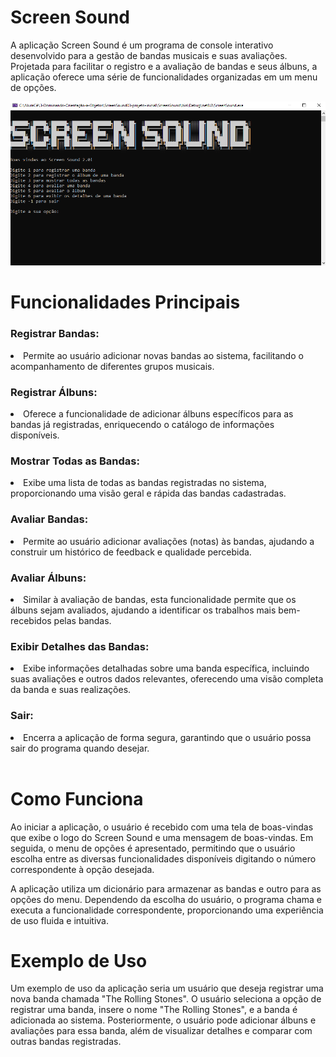 
<h1>Screen Sound</h1>
<p>A aplicação Screen Sound  é um programa de console interativo desenvolvido para a gestão de bandas musicais e suas avaliações. Projetada para facilitar o registro e a avaliação de bandas e seus álbuns, a aplicação oferece uma série de funcionalidades organizadas em um menu de opções.

![imagem](ScreenSound/img/ScreenSound.png)

<h1>Funcionalidades Principais</h1>

<h3>Registrar Bandas:</h3>
<li>Permite ao usuário adicionar novas bandas ao sistema, facilitando o acompanhamento de diferentes grupos musicais.</li>
<h3>Registrar Álbuns:
</h3>
<li>Oferece a funcionalidade de adicionar álbuns específicos para as bandas já registradas, enriquecendo o catálogo de informações disponíveis.</li>
<h3>Mostrar Todas as Bandas:
</h3>
<li>Exibe uma lista de todas as bandas registradas no sistema, proporcionando uma visão geral e rápida das bandas cadastradas.</li>
<h3>Avaliar Bandas:</h3>
<li>Permite ao usuário adicionar avaliações (notas) às bandas, ajudando a construir um histórico de feedback e qualidade percebida.</li>
<h3>Avaliar Álbuns:</h3>
<li>Similar à avaliação de bandas, esta funcionalidade permite que os álbuns sejam avaliados, ajudando a identificar os trabalhos mais bem-recebidos pelas bandas.</li>
<h3>Exibir Detalhes das Bandas:</h3>
<li>Exibe informações detalhadas sobre uma banda específica, incluindo suas avaliações e outros dados relevantes, oferecendo uma visão completa da banda e suas realizações.
</li>
<h3>Sair:</h3>
<li>Encerra a aplicação de forma segura, garantindo que o usuário possa sair do programa quando desejar.</li>
<br>
<h1>Como Funciona</h1>
Ao iniciar a aplicação, o usuário é recebido com uma tela de boas-vindas que exibe o logo do Screen Sound e uma mensagem de boas-vindas. Em seguida, o menu de opções é apresentado, permitindo que o usuário escolha entre as diversas funcionalidades disponíveis digitando o número correspondente à opção desejada.

A aplicação utiliza um dicionário para armazenar as bandas e outro para as opções do menu. Dependendo da escolha do usuário, o programa chama e executa a funcionalidade correspondente, proporcionando uma experiência de uso fluida e intuitiva.

<h1>Exemplo de Uso</h1>
Um exemplo de uso da aplicação seria um usuário que deseja registrar uma nova banda chamada "The Rolling Stones". O usuário seleciona a opção de registrar uma banda, insere o nome "The Rolling Stones", e a banda é adicionada ao sistema. Posteriormente, o usuário pode adicionar álbuns e avaliações para essa banda, além de visualizar detalhes e comparar com outras bandas registradas.</p>
